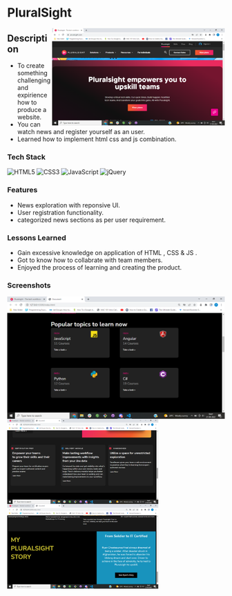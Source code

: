 # PluralSight


<img align="right" alt="Coding" width="400" src="https://github.com/PARAS-AGHI/PLURAL-SIGHT/blob/main/images/Screenshot%20(10).png">


## Description





- To create something challenging and expirience how to produce a website.
- You can watch news and register yourself as an user.
- Learned how to implement html css and js combination.

### Tech Stack


![HTML5](https://img.shields.io/badge/html5-%23E34F26.svg?style=for-the-badge&logo=html5&logoColor=white)
![CSS3](https://img.shields.io/badge/css3-%231572B6.svg?style=for-the-badge&logo=css3&logoColor=white)
![JavaScript](https://img.shields.io/badge/javascript-%23323330.svg?style=for-the-badge&logo=javascript&logoColor=%23F7DF1E)
![jQuery](https://img.shields.io/badge/jquery-%230769AD.svg?style=for-the-badge&logo=jquery&logoColor=white)


### Features 

- News exploration with reponsive UI.
- User registration functionality.
- categorized news sections as per user requirement.


### Lessons Learned

- Gain excessive knowledge on application of HTML , CSS & JS .
- Got to know how to collabrate with team members.
- Enjoyed the process of learning and creating the product.


### Screenshots
<img align="left" alt="Coding" width="550" src="https://github.com/PARAS-AGHI/PLURAL-SIGHT/blob/main/images/Screenshot%20(11).png">
<img align="left" alt="Coding" width="350" src="https://github.com/PARAS-AGHI/PLURAL-SIGHT/blob/main/images/Screenshot%20(13).png">
<img align="left" alt="Coding" width="350" src="https://github.com/PARAS-AGHI/PLURAL-SIGHT/blob/main/images/Screenshot%20(14).png">




